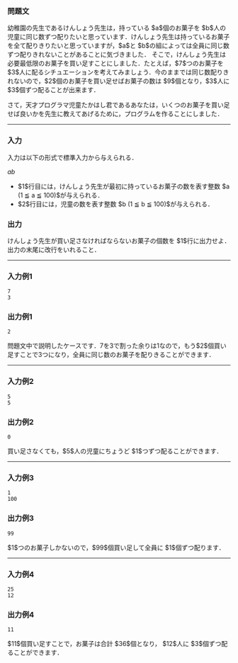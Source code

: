 
<div>

<div>

<div>

<section>

### **問題文**

<p>
幼稚園の先生であるけんしょう先生は，持っている $a$個のお菓子を $b$人の児童に同じ数ずつ配りたいと思っています．けんしょう先生は持っているお菓子を全て配りきりたいと思っていますが，$a$と $b$の組によっては全員に同じ数ずつ配りきれないことがあることに気づきました．
そこで，けんしょう先生は必要最低限のお菓子を買い足すことにしました．たとえば，$7$つのお菓子を $3$人に配るシチュエーションを考えてみましょう．今のままでは同じ数配りきれないので，$2$個のお菓子を買い足せばお菓子の数は $9$個となり，$3$人に $3$個ずつ配ることが出来ます．
</p>

<p>
さて，天才プログラマ児童たかはし君であるあなたは，いくつのお菓子を買い足せば良いかを先生に教えてあげるために，プログラムを作ることにしました．
</p>

</section>

</div>

---

<div>

<div>

<section>

### **入力**

<p>
入力は以下の形式で標準入力から与えられる．
</p>

<div>

$a$$b$
</div>

<ul>

<li>
$1$行目には，けんしょう先生が最初に持っているお菓子の数を表す整数 $a (1 ≦ a ≦ 100)$が与えられる．
</li>

<li>
$2$行目には，児童の数を表す整数 $b (1 ≦ b ≦ 100)$が与えられる．
</li>

</ul>

</section>

</div>

<div>

<section>

### **出力**

<p>
けんしょう先生が買い足さなければならないお菓子の個数を $1$行に出力せよ．出力の末尾に改行をいれること．
</p>

</section>

</div>

</div>

---

<div>

<section>

### **入力例1**

```
7
3
```

</section>

</div>

<div>

<section>

### **出力例1**

```
2
```

<p>
問題文中で説明したケースです．7を3で割った余りは1なので，もう$2$個買い足すことで3つになり，全員に同じ数のお菓子を配りきることができます．
</p>

</section>

</div>

---

<div>

<section>

### **入力例2**

```
5
5
```

</section>

</div>

<div>

<section>

### **出力例2**

```
0
```

<p>
買い足さなくても，$5$人の児童にちょうど $1$つずつ配ることができます．
</p>

</section>

</div>

---

<div>

<section>

### **入力例3**

```
1
100
```

</section>

</div>

<div>

<section>

### **出力例3**

```
99
```

<p>
$1$つのお菓子しかないので，$99$個買い足して全員に $1$個ずつ配ります．
</p>

</section>

</div>

---

<div>

<section>

### **入力例4**

```
25
12
```

</section>

</div>

<div>

<section>

### **出力例4**

```
11
```

<p>
$11$個買い足すことで，お菓子は合計 $36$個となり， $12$人に $3$個ずつ配ることができます．
</p>

</section>

</div>

</div>

</div>
